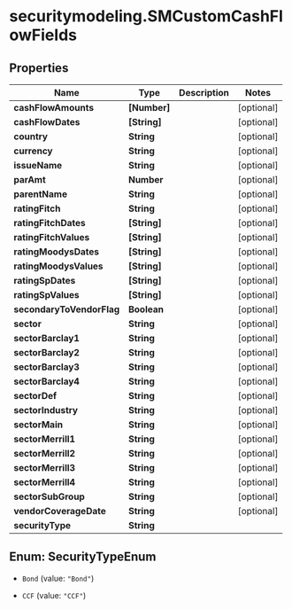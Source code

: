 # securitymodeling.SMCustomCashFlowFields

## Properties

Name | Type | Description | Notes
------------ | ------------- | ------------- | -------------
**cashFlowAmounts** | **[Number]** |  | [optional] 
**cashFlowDates** | **[String]** |  | [optional] 
**country** | **String** |  | [optional] 
**currency** | **String** |  | [optional] 
**issueName** | **String** |  | [optional] 
**parAmt** | **Number** |  | [optional] 
**parentName** | **String** |  | [optional] 
**ratingFitch** | **String** |  | [optional] 
**ratingFitchDates** | **[String]** |  | [optional] 
**ratingFitchValues** | **[String]** |  | [optional] 
**ratingMoodysDates** | **[String]** |  | [optional] 
**ratingMoodysValues** | **[String]** |  | [optional] 
**ratingSpDates** | **[String]** |  | [optional] 
**ratingSpValues** | **[String]** |  | [optional] 
**secondaryToVendorFlag** | **Boolean** |  | [optional] 
**sector** | **String** |  | [optional] 
**sectorBarclay1** | **String** |  | [optional] 
**sectorBarclay2** | **String** |  | [optional] 
**sectorBarclay3** | **String** |  | [optional] 
**sectorBarclay4** | **String** |  | [optional] 
**sectorDef** | **String** |  | [optional] 
**sectorIndustry** | **String** |  | [optional] 
**sectorMain** | **String** |  | [optional] 
**sectorMerrill1** | **String** |  | [optional] 
**sectorMerrill2** | **String** |  | [optional] 
**sectorMerrill3** | **String** |  | [optional] 
**sectorMerrill4** | **String** |  | [optional] 
**sectorSubGroup** | **String** |  | [optional] 
**vendorCoverageDate** | **String** |  | [optional] 
**securityType** | **String** |  | 



## Enum: SecurityTypeEnum


* `Bond` (value: `"Bond"`)

* `CCF` (value: `"CCF"`)




